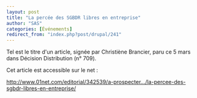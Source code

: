```yaml
---
layout: post
title: "La percée des SGBDR libres en entreprise"
author: "SAS"
categories: [Événements]
redirect_from: "index.php?post/drupal/241"
---
```



<p></p>

<!--more-->


<p>Tel est le titre d'un article, signée par Christiène Brancier, paru ce 5 mars dans Décision Distribution (n° 709).</p>

<p>Cet article est accessible sur le net&nbsp;:

<a target_="blank" href="http://www.01net.com/editorial/342539/a-prospecter.../la-percee-des-sgbdr-libres-en-entreprise/">http://www.01net.com/editorial/342539/a-prospecter.../la-percee-des-sgbdr-libres-en-entreprise/</a>

</p>